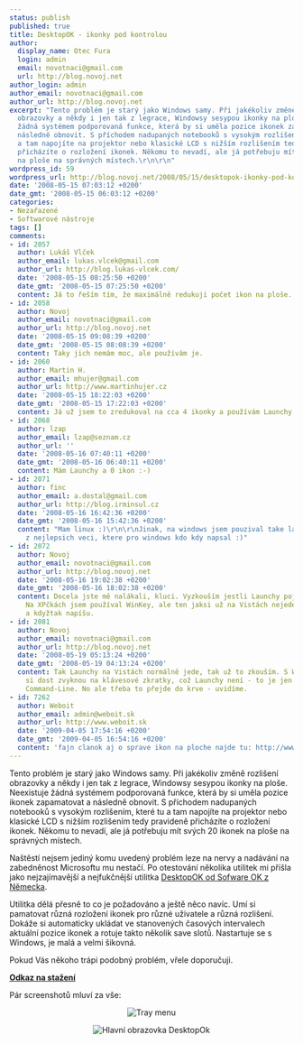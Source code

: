 ```yaml
---
status: publish
published: true
title: DesktopOK - ikonky pod kontrolou
author:
  display_name: Otec Fura
  login: admin
  email: novotnaci@gmail.com
  url: http://blog.novoj.net
author_login: admin
author_email: novotnaci@gmail.com
author_url: http://blog.novoj.net
excerpt: "Tento problém je starý jako Windows samy. Při jakékoliv změně rozlišení
  obrazovky a někdy i jen tak z legrace, Windowsy sesypou ikonky na ploše. Neexistuje
  žádná systémem podporovaná funkce, která by si uměla pozice ikonek zapamatovat a
  následně obnovit. S příchodem nadupaných notebooků s vysokým rozlišením, které tu
  a tam napojíte na projektor nebo klasické LCD s nižším rozlišením tedy pravideně
  přicházíte o rozložení ikonek. Někomu to nevadí, ale já potřebuju mít svých 20 ikonek
  na ploše na správných místech.\r\n\r\n"
wordpress_id: 59
wordpress_url: http://blog.novoj.net/2008/05/15/desktopok-ikonky-pod-kontrolou/
date: '2008-05-15 07:03:12 +0200'
date_gmt: '2008-05-15 06:03:12 +0200'
categories:
- Nezařazené
- Softwarové nástroje
tags: []
comments:
- id: 2057
  author: Lukáš Vlček
  author_email: lukas.vlcek@gmail.com
  author_url: http://blog.lukas-vlcek.com/
  date: '2008-05-15 08:25:50 +0200'
  date_gmt: '2008-05-15 07:25:50 +0200'
  content: Já to řeším tím, že maximálně redukuji počet ikon na ploše. :-)
- id: 2058
  author: Novoj
  author_email: novotnaci@gmail.com
  author_url: http://blog.novoj.net
  date: '2008-05-15 09:08:39 +0200'
  date_gmt: '2008-05-15 08:08:39 +0200'
  content: Taky jich nemám moc, ale používám je.
- id: 2060
  author: Martin H.
  author_email: mhujer@gmail.com
  author_url: http://www.martinhujer.cz
  date: '2008-05-15 18:22:03 +0200'
  date_gmt: '2008-05-15 17:22:03 +0200'
  content: Já už jsem to zredukoval na cca 4 ikonky a používám Launchy ;-)
- id: 2068
  author: lzap
  author_email: lzap@seznam.cz
  author_url: ''
  date: '2008-05-16 07:40:11 +0200'
  date_gmt: '2008-05-16 06:40:11 +0200'
  content: Mám Launchy a 0 ikon :-)
- id: 2071
  author: finc
  author_email: a.dostal@gmail.com
  author_url: http://blog.irminsul.cz
  date: '2008-05-16 16:42:36 +0200'
  date_gmt: '2008-05-16 15:42:36 +0200'
  content: "Mam linux :)\r\n\r\nJinak, na windows jsem pouzival take launchy. Jedna
    z nejlepsich veci, ktere pro windows kdo kdy napsal :)"
- id: 2072
  author: Novoj
  author_email: novotnaci@gmail.com
  author_url: http://blog.novoj.net
  date: '2008-05-16 19:02:38 +0200'
  date_gmt: '2008-05-16 18:02:38 +0200'
  content: Docela jste mě nalákali, kluci. Vyzkouším jestli Launchy pojede i na Vistách.
    Na XPčkách jsem používal WinKey, ale ten jaksi už na Vistách nejede. Nu což, vyzkouším
    a kdyžtak napíšu.
- id: 2081
  author: Novoj
  author_email: novotnaci@gmail.com
  author_url: http://blog.novoj.net
  date: '2008-05-19 05:13:24 +0200'
  date_gmt: '2008-05-19 04:13:24 +0200'
  content: Tak Launchy na Vistách normálně jede, tak už to zkouším. S WinKeyem jsem
    si dost zvyknou na klávesové zkratky, což Launchy není - to je jen taková chytrá
    Command-Line. No ale třeba to přejde do krve - uvidíme.
- id: 7262
  author: Weboit
  author_email: admin@weboit.sk
  author_url: http://www.weboit.sk
  date: '2009-04-05 17:54:16 +0200'
  date_gmt: '2009-04-05 16:54:16 +0200'
  content: 'fajn clanok aj o sprave ikon na ploche najde tu: http://www.weboit.sk/clanok/91/ikony-na-ploche-pod-kontrolou.htm'
---
```

<p>Tento problém je starý jako Windows samy. Při jakékoliv změně rozlišení obrazovky a někdy i jen tak z legrace, Windowsy sesypou ikonky na ploše. Neexistuje žádná systémem podporovaná funkce, která by si uměla pozice ikonek zapamatovat a následně obnovit. S příchodem nadupaných notebooků s vysokým rozlišením, které tu a tam napojíte na projektor nebo klasické LCD s nižším rozlišením tedy pravideně přicházíte o rozložení ikonek. Někomu to nevadí, ale já potřebuju mít svých 20 ikonek na ploše na správných místech.</p>
<p><a id="more"></a><a id="more-59"></a></p>
<p>Naštěstí nejsem jediný komu uvedený problém leze na nervy a nadávání na zabedněnost Microsoftu mu nestačí. Po otestování několika utilitek mi přišla jako nejzajímavější a nejfukčnější utilitka <a href="http://www.softwareok.com/?seite=Software/DesktopOK&language=english" target="_new">DesktopOK od Sofware OK z Německa</a>.</p>
<p>Utilitka dělá přesně to co je požadováno a ještě něco navíc. Umí si pamatovat různá rozložení ikonek pro různé uživatele a různá rozlišení. Dokáže si automaticky ukládat ve stanovených časových intervalech aktuální pozice ikonek a rotuje takto několik save slotů. Nastartuje se s Windows, je malá a velmi šikovná.</p>
<p>Pokud Vás někoho trápi podobný problém, vřele doporučuji.</p>
<p><strong><a href="http://www.softwareok.com/?seite=Software/DesktopOK&language=english" target="_new">Odkaz na stažení</a></strong></p>
<p>Pár screenshotů mluví za vše:</p>
<div align="center">
<p><img src='http://blog.novoj.net/binary//2008/05/desktopok1.png' alt='Tray menu' /></p>
<p><img src='http://blog.novoj.net/binary//2008/05/desktopok2.png' alt='Hlavní obrazovka DesktopOk' /></p>
</div>
